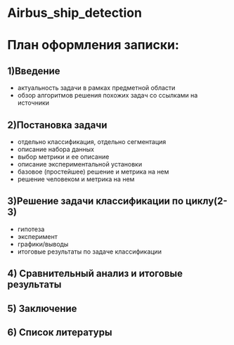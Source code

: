 # Airbus_ship_detection

# План оформления записки:
  ## 1)Введение
  * актуальность задачи в рамках предметной области
  * обзор алгоритмов решения похожих задач со ссылками на источники
  ## 2)Постановка задачи
  * отдельно классификация, отдельно сегментация
  * описание набора данных
  * выбор метрики и ее описание
  * описание экспериментальной установки
  * базовое (простейшее) решение и метрика на нем
  * решение человеком и метрика на нем
  ## 3)Решение задачи классификации по циклу(2-3)
  * гипотеза
  * эксперимент
  * графики/выводы
  * итоговые результаты по задаче классификации
  ## 4) Сравнительный анализ и итоговые результаты
  ## 5) Заключение
  ## 6) Список литературы
